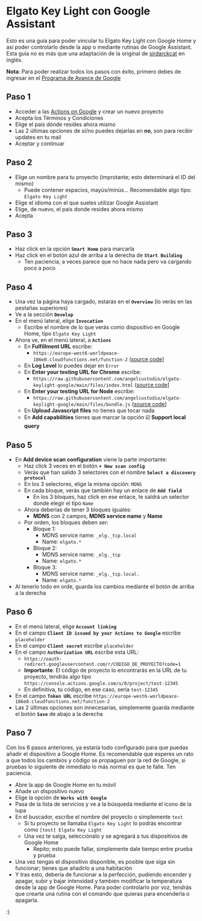 # Elgato Key Light con Google Assistant
Esto es una guía para poder vincular tu Elgato Key Light con Google Home y así poder controlarlo desde la app o mediante rutinas de Google Assistant. Esta guía no es más que una adaptación de la original de [sirdarckcat](https://github.com/sirdarckcat/sirdarckcat.github.io/tree/master/fakeauth) en inglés.

**Nota**: Para poder realizar todos los pasos con éxito, primero debes de ingresar en el [Programa de Avance de Google](https://support.google.com/chromecast/answer/6343937#zippy=%2Chow-do-i-join-the-preview-program)

## Paso 1
- Acceder a las [Actions on Google](https://console.actions.google.com/) y crear un nuevo proyecto
- Acepta los Términos y Condiciones
- Elige el país dónde resides ahora mismo
- Las 2 últimas opciones de sí/no puedes dejarlas en **no**, son para recibir updates en tu mail
- Aceptar y continuar

## Paso 2
- Elige un nombre para tu proyecto (improtante; esto determinará el ID del mismo)
  - Puede contener espacios, mayús/minús... Recomendable algo tipo: `Elgato Key Light`
- Elige el idioma con el que sueles utilizar Google Assistant
- Elige, de nuevo, el país donde resides ahora mismo
- Acepta

## Paso 3
- Haz click en la opción **`Smart Home`** para marcarla
- Haz click en el botón azul de arriba a la derecha de **`Start Building`**
  - Ten paciencia, a veces parece que no hace nada pero va cargando poco a poco

## Paso 4
- Una vez la página haya cargado, estarás en el **`Overview`** (lo verás en las pestañas superiores)
- Ve a la sección **`Develop`**
- En el menú lateral, elige **`Invocation`**
  - Escribe el nombre de lo que verás como dispositivo en Google Home, tipo `Elgato Key Light`
- Ahora ve, en el menú lateral, a **`Actions`**
  - En **Fulfillment URL** escribe:
    - `https://europe-west6-worldpeace-186e0.cloudfunctions.net/function-2` ([source code](https://github.com/angelcustodio/elgato-keylight-google/blob/main/files/cloudfunction.js)]
  - En **Log Level** lo puedes dejar en `Error`
  - En **Enter your testing URL for Chrome** escribe:
    - `https://raw.githubusercontent.com/angelcustodio/elgato-keylight-google/main/files/index.html` ([source code](https://github.com/angelcustodio/elgato-keylight-google/blob/main/files/index.html)]
  - En **Enter your testing URL for Node** escribe:
    - `https://raw.githubusercontent.com/angelcustodio/elgato-keylight-google/main/files/bundle.js` ([source code](https://github.com/angelcustodio/elgato-keylight-google/blob/main/files/bundle.js)]
  - En **Upload Javascript files** no tienes que tocar nada
  - En **Add capabilities** tienes que marcar la opción ☑️ **Support local query**

## Paso 5
- En **Add device scan configuration** viene la parte importante:
  - Haz click 3 veces en el botón **`+ New scan config`**
  - Verás que han salido 3 selectores con el nombre **`Select a discovery protocol`**
  - En los 3 selectores, elige la misma opción: `MDNS`
  - En cada bloque, verás que también hay un enlace de **`Add field`**
    - En los 3 bloques, haz click en ese enlace, te saldrá un selector donde elegir el tipo `Name`
  - Ahora deberías de tener 3 bloques iguales:
    - **MDNS** con 2 campos, **MDNS service name** y **Name**
  - Por orden, los bloques deben ser:
    - Bloque 1:
      - MDNS service name: `_elg._tcp.local`
      - Name: `elgato.*`
    - Bloque 2:
      - MDNS service name: `_elg._tcp`
      - Name: `elgato.*`
    - Bloque 3:
      - MDNS service name: `_elg._tcp.local.`
      - Name: `elgato.*`
- Al tenerlo todo en orde, guarda los cambios mediante el botón de arriba a la derecha

## Paso 6
- En el menú lateral, elige **`Account linking`**
- En el campo **`Client ID issued by your Actions to Google`** escribe `placeholder`
- En el campo **`Client secret`** escribe `placeholder`
- En el campo **`Authorization URL`** escribe esta URL:
  - `https://oauth-redirect.googleusercontent.com/r/CODIGO_DE_PROYECTO?code=1`
  - **Importante**: El código de proyecto lo encontrarás en la URL de tu proyecto, tendrás algo tipo `https://console.actions.google.com/u/0/project/test-12345`
  - En definitiva, tu código, en ese caso, sería `test-12345`
- En el campo **`Token URL`** escribe `https://europe-west6-worldpeace-186e0.cloudfunctions.net/function-2`
- Las 2 últimas opciones son innecesarias, simplemente guarda mediante el botón **`Save`** de abajo a la derecha

## Paso 7
Con los 6 pasos anteriores, ya estaría todo configurado para que puedas añadir el dispositivo a Google Home. Es recomendable que esperes un rato a que todos los cambios y código se propaguen por la red de Google, si pruebas lo siguiente de inmediato lo más normal es que te falle. Ten paciencia.

- Abre la app de Google Home en tu móvil
- Añade un dispositivo nuevo
- Elige la opción de **`Works with Google`**
- Pasa de la lista de servicios y ve a la búsqueda mediante el icono de la lupa
- En el buscador, escribe el nombre del proyecto o simplemente `test`
  - Si tu proyecto se llamaba `Elgato Key Light` lo podrás encontrar como `[test] Elgato Key Light`
  - Una vez te salga, selecciónalo y se agregará a tus dispositivos de Google Home
    - Repito; esto puede fallar, simplemente dale tiempo entre prueba y prueba
- Una vez tengas el dispositivo disponible, es posible que siga sin funcionar; tienes que añadirlo a una habitación
- Y tras esto, debería de funcionar a la perfección, pudiendo encender y apagar, subir y bajar intensidad y también modificar la temperatura desde la app de Google Home. Para poder controlarlo por voz, tendrás que crearte una rutina con el comando que quieras para encenderla o apagarla.

:)
